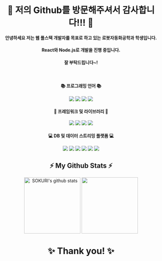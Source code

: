 # <div align="center"> 👋 저의 Github를 방문해주셔서 감사합니다!!! 👋 </div>
#### <div align="center"> 안녕하세요 저는 웹 풀스택 개발자를 목표로 하고 있는 로봇자동화공학과 학생입니다. </div>
#### <div align="center"> React와 Node.js로 개발을 진행 중입니다. </div>
#### <div align="center"> 잘 부탁드립니다~! </div>
   
#### <div align="center"> 📚 프로그래밍 언어 📚 </div>
<div align="center"> <img src="https://img.shields.io/badge/HTML5-E34F26?style=flat-square&logo=HTML5&logoColor=white"/> <img src="https://img.shields.io/badge/CSS3-1572B6?style=flat-square&logo=CSS3&logoColor=white"/> <img src="https://img.shields.io/badge/Javascript-F7DF1E?style=flat-square&logo=javascript&logoColor=white"/> <img src="https://img.shields.io/badge/TypeScript-3178C6?style=flat-square&logo=TypeScript&logoColor=white"/> </div>    

#### <div align="center"> 🌈 프레임워크 및 라이브러리 🌈 </div>
<div align="center"> <img src="https://img.shields.io/badge/React-29B2FE?style=flat-square&logo=React&logoColor=white"/> <img src="https://img.shields.io/badge/Redux-764ABC?style=flat-square&logo=Redux&logoColor=white"/> <img src="https://img.shields.io/badge/Node.js-339933?style=flat-square&logo=Node.js&logoColor=white"/> <img src="https://img.shields.io/badge/Express-000000?style=flat-square&logo=Express&logoColor=white"/> </div> 

#### <div align="center"> 💻 DB 및 데이터 스트리밍 플랫폼 💻 </div>
<div align="center"> <img src="https://img.shields.io/badge/MongoDB-47A248?style=flat-square&logo=MongoDB&logoColor=white"/>  <img src="https://img.shields.io/badge/Redis-DC382D?style=flat-square&logo=Redis&logoColor=white"/> <img src="https://img.shields.io/badge/PostgreSQL-4169E1?style=flat-square&logo=PostgreSQL&logoColor=white"/> <img src="https://img.shields.io/badge/GraphQL-E10098?style=flat-square&logo=GraphQL&logoColor=white"/> <img src="https://img.shields.io/badge/Amazon AWS-FF9900?style=flat-square&logo=Amazon AWS&logoColor=white"/> <img src="https://img.shields.io/badge/Docker-2496ED?style=flat-square&logo=Docker&logoColor=white"/> </div>  
  
## <div align="center">⚡ My Github Stats ⚡</div>
<div align="center"> 
<a href="https://github.com/shch989"><img align="center" style="height:180px" src="https://github-readme-stats.vercel.app/api?username=shch989&show_icons=true&include_all_commits=true&theme=nord&hide_border=true" alt="SOKURI's github stats" /></a> <a href="https://github.com/shch989"><img align="center" style="height:180px" src="https://github-readme-stats.vercel.app/api/top-langs/?username=shch989&layout=compact&theme=nord&hide_border=true" /></a>     
</div>  
  
# <div align="center">✨ Thank you! ✨</div> 
<!--
**shch989/shch989** is a ✨ _special_ ✨ repository because its `README.md` (this file) appears on your GitHub profile.

Here are some ideas to get you started:

- 🔭 I’m currently working on ...
- 🌱 I’m currently learning ...
- 👯 I’m looking to collaborate on ...
- 🤔 I’m looking for help with ...
- 💬 Ask me about ...
- 📫 How to reach me: ...
- 😄 Pronouns: ...
- ⚡ Fun fact: ...
-->
